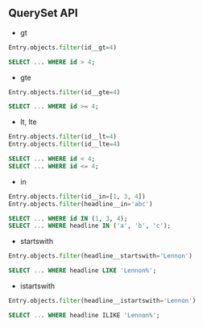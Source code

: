 ## QuerySet API

* gt

```python
Entry.objects.filter(id__gt=4)
```

```sql
SELECT ... WHERE id > 4;
```

* gte

```python
Entry.objects.filter(id__gte=4)
```

```sql
SELECT ... WHERE id >= 4;
```

* lt, lte

```python
Entry.objects.filter(id__lt=4)
Entry.objects.filter(id__lte=4)
```

```sql
SELECT ... WHERE id < 4;
SELECT ... WHERE id <= 4;
```

* in

```python
Entry.objects.filter(id__in=[1, 3, 4])
Entry.objects.filter(headline__in='abc')
```

```sql
SELECT ... WHERE id IN (1, 3, 4);
SELECT ... WHERE headline IN ('a', 'b', 'c');
```

* startswith

```python
Entry.objects.filter(headline__startswith='Lennon')
```

```sql
SELECT ... WHERE headline LIKE 'Lennon%';
```

* istartswith

```python
Entry.objects.filter(headline__istartswith='Lennon')
```

```sql
SELECT ... WHERE headline ILIKE 'Lennon%';
```

